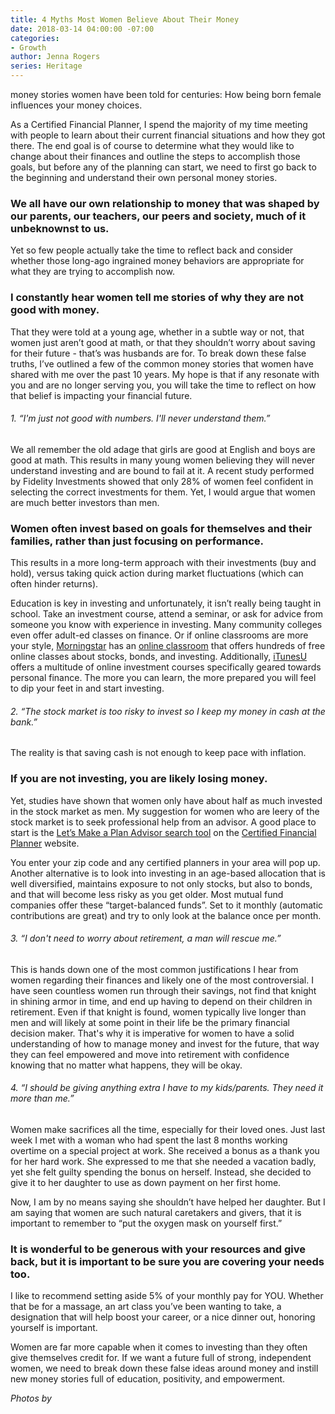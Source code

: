 ```yaml
---
title: 4 Myths Most Women Believe About Their Money
date: 2018-03-14 04:00:00 -07:00
categories:
- Growth
author: Jenna Rogers
series: Heritage
---
```


money stories women have been told for centuries: How being born female influences your money choices.

As a Certified Financial Planner, I spend the majority of my time meeting with people to learn about their current financial situations and how they got there. The end goal is of course to determine what they would like to change about their finances and outline the steps to accomplish those goals, but before any of the planning can start, we need to first go back to the beginning and understand their own personal money stories.

### We all have our own relationship to money that was shaped by our parents, our teachers, our peers and society, much of it unbeknownst to us.

Yet so few people actually take the time to reflect back and consider whether those long-ago ingrained money behaviors are appropriate for what they are trying to accomplish now.

### I constantly hear women tell me stories of why they are not good with money.

That they were told at a young age, whether in a subtle way or not, that women just aren’t good at math, or that they shouldn’t worry about saving for their future - that’s was husbands are for. To break down these false truths, I’ve outlined a few of the common money stories that women have shared with me over the past 10 years. My hope is that if any resonate with you and are no longer serving you, you will take the time to reflect on how that belief is impacting your financial future.

###### 1. “I'm just not good with numbers. I'll never understand them.”

We all remember the old adage that girls are good at English and boys are good at math. This results in many young women believing they will never understand investing and are bound to fail at it. A recent study performed by Fidelity Investments showed that only 28% of women feel confident in selecting the correct investments for them. Yet, I would argue that women are much better investors than men.

### Women often invest based on goals for themselves and their families, rather than just focusing on performance.

This results in a more long-term approach with their investments (buy and hold), versus taking quick action during market fluctuations (which can often hinder returns).

Education is key in investing and unfortunately, it isn’t really being taught in school. Take an investment course, attend a seminar, or ask for advice from someone you know with experience in investing. Many community colleges even offer adult-ed classes on finance. Or if online classrooms are more your style, [Morningstar](http://www.morningstar.com/) has an [online classroom](http://www.morningstar.com/cover/Classroom.html) that offers hundreds of free online classes about stocks, bonds, and investing. Additionally, [iTunesU](https://www.apple.com/education/itunes-u/) offers a multitude of online investment courses specifically geared towards personal finance. The more you can learn, the more prepared you will feel to dip your feet in and start investing.

###### 2. “The stock market is too risky to invest so I keep my money in cash at the bank.”

The reality is that saving cash is not enough to keep pace with inflation.

### If you are not investing, you are likely losing money.

Yet, studies have shown that women only have about half as much invested in the stock market as men. My suggestion for women who are leery of the stock market is to seek professional help from an advisor. A good place to start is the [Let’s Make a Plan Advisor search tool](http://www.letsmakeaplan.org/choose-a-cfp-professional/find-a-cfp-professional?gclid=CjwKEAiA9om3BRDpzvihsdGnhTwSJAAkSewLIgB1GH95lrTy3VJcGVIZSW8HPzAjHhIrZIMoPLldXRoCt3Pw_wcB) on the [Certified Financial Planner](http://www.letsmakeaplan.org/) website.

You enter your zip code and any certified planners in your area will pop up. Another alternative is to look into investing in an age-based allocation that is well diversified, maintains exposure to not only stocks, but also to bonds, and that will become less risky as you get older. Most mutual fund companies offer these “target-balanced funds”. Set to it monthly (automatic contributions are great) and try to only look at the balance once per month.

###### 3. “I don't need to worry about retirement, a man will rescue me.”

This is hands down one of the most common justifications I hear from women regarding their finances and likely one of the most controversial. I have seen countless women run through their savings, not find that knight in shining armor in time, and end up having to depend on their children in retirement. Even if that knight is found, women typically live longer than men and will likely at some point in their life be the primary financial decision maker. That's why it is imperative for women to have a solid understanding of how to manage money and invest for the future, that way they can feel empowered and move into retirement with confidence knowing that no matter what happens, they will be okay.

###### 4. “I should be giving anything extra I have to my kids/parents. They need it more than me.”

Women make sacrifices all the time, especially for their loved ones. Just last week I met with a woman who had spent the last 8 months working overtime on a special project at work. She received a bonus as a thank you for her hard work. She expressed to me that she needed a vacation badly, yet she felt guilty spending the bonus on herself. Instead, she decided to give it to her daughter to use as down payment on her first home.

Now, I am by no means saying she shouldn’t have helped her daughter. But I am saying that women are such natural caretakers and givers, that it is important to remember to “put the oxygen mask on yourself first.”

### It is wonderful to be generous with your resources and give back, but it is important to be sure you are covering your needs too.

I like to recommend setting aside 5% of your monthly pay for YOU. Whether that be for a massage, an art class you’ve been wanting to take, a designation that will help boost your career, or a nice dinner out, honoring yourself is important.

Women are far more capable when it comes to investing than they often give themselves credit for. If we want a future full of strong, independent women, we need to break down these false ideas around money and instill new money stories full of education, positivity, and empowerment.

_Photos by_